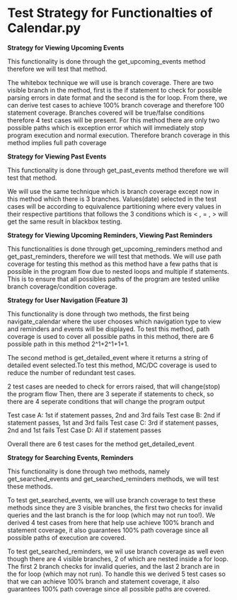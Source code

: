 # Test Strategy for Functionalties of Calendar.py

**Strategy for Viewing Upcoming Events**

This functionality is done through the get_upcoming_events method therefore we will test that method.

The whitebox technique we will use is branch coverage. There are two visible branch in the method, first is the if statement to check for possible parsing errors in date format and the second is the for loop. From there, we can derive test cases to achieve 100% branch coverage and therefore 100 statement coverage. Branches covered will be true/false conditions therefore 4 test cases will be present. For this method there are only two possible paths which is exception error which will immediately stop program execution and normal execution. Therefore branch coverage in this method implies full path coverage

**Strategy for Viewing Past Events**

This functionality is done through get_past_events method therefore we will test that method.

We will use the same technique which is branch coverage except now in this method which there is 3 branches. Values(date) selected in the test cases will be according to equivalence partitioning where every values in their respective partitions that follows the 3 conditions which is < , = , > will get the same result in blackbox testing. 

**Strategy for Viewing Upcoming Reminders, Viewing Past Reminders**

This functionalities is done through get_upcoming_reminders method and get_past_reminders, therefore we will test that methods. We will use path coverage for testing this method as this method have a few paths that is possible in the program flow due to nested loops and multiple if statements. This is to ensure that all possibles paths of the program are tested unlike branch coverage/condition coverage.

**Strategy for User Navigation (Feature 3)**

This functionality is done through two methods, the first being navigate_calendar where the user chooses which navigation type to view and reminders and events will be displayed. To test this method, path coverage is used to cover all possible paths in this method, there are 6 possible path in this method 2^1+2^1+1+1.

The second method is get_detailed_event where it returns a string of detailed event selected.To test this method, MC/DC coverage is used to reduce the number of redundant test cases.

2 test cases are needed to check for errors raised, that will change(stop) the program flow
Then, there are 3 seperate if statements to check, so there are 4 seperate conditions that will change the program output

Test case A: 1st if statement passes, 2nd and 3rd fails
Test case B: 2nd if statement passes, 1st and 3rd fails
Test case C: 3rd if statement passes, 2nd and 1st fails
Test Case D: All if statement passes

Overall there are 6 test cases for the method get_detailed_event

**Strategy for Searching Events, Reminders** 

This functionality is done through two methods, namely get_searched_events and get_searched_reminders methods, we will test these methods. 

To test get_searched_events, we will use branch coverage to test these methods since they are 3 visible branches, the first two checks for invalid queries and the last branch is the for loop (which may not run too!). We derived 4 test cases from here that help use achieve 100% branch and statement coverage, it also guarantees 100% path coverage since all possible paths of execution are covered.

To test get_searched_reminders, we wil use branch coverage as well even though there are 4 visible branches, 2 of which are nested inside a for loop. The first 2 branch checks for invalid queries, and the last 2 branch are in the for loop (which may not run). To handle this we derived 5 test cases so that we can achieve 100% branch and statement coverage, it also guarantees 100% path coverage since all possible paths are covered. 
